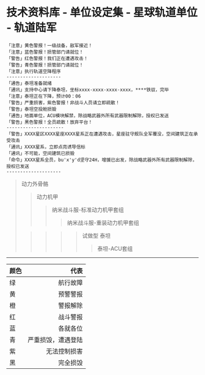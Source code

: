 # 技术资料库 - 单位设定集 - 星球轨道单位 - 轨道陆军

	「注意」黄色警报！一级战备，敌军接近！
	「注意」蓝色警报！损管部门请就位！
	「警告」红色警报！我们正在遭遇攻击！
	「警告」青色警报！损管部门请就位！
	「注意」执行轨道空降程序
	--------------------
	「通告」泰坦准备就绪
	「通讯」支持中心请下降泰坦，坐标xxxx-xxxx-xxxx-xxxx，****铁驭，完毕
	「注意」泰坦正在下降，预计00：06
	「警告」严重损害，紫色警报！非战斗人员请立即疏散！
	「警告」泰坦空投舱损毁
	「通告」地面单位，ACU模块解禁，除战略武器外所有武器限制解除，授权已发送
	「警告」黑色警报！全员疏散！放弃平台！
	---------------------
	「警告」XXXX星区XXXX星座XXXX星系正在遭遇攻击，星座驻守舰队全军覆没，空间建筑正在承受攻击
	「通讯」XXXX星系，立即点亮诱导信标
	「通讯」不可能，空间建筑已损毁
	「命令」XXXX星系全员，bu'x'y'd坚守24H，增援已出发，除战略武器外所有武器限制解除，授权已发送
	--------------------

>动力外骨骼
>>动力机甲
>>>纳米战斗服-标准动力机甲套组
>>>
>>>>纳米战斗服-重装动力机甲套组 
>
>>>>>试做型 泰坦
>>>>>
>>>>>>泰坦-ACU套组

----

| 颜色 |               代表 |
| :--- | -----------------: |
| 绿   |           航行故障 |
| 黄   |           预警警报 |
| 橙   |           警报解除 |
| 红   |           战斗警报 |
| 蓝   |           各就各位 |
| 青   | 严重损毁，遭遇登陆 |
| 紫   |       无法控制损害 |
| 黑   |           完全损毁 |

